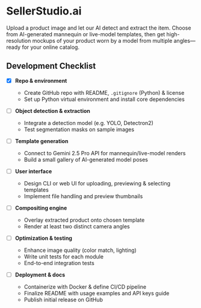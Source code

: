 # SellerStudio.ai

Upload a product image and let our AI detect and extract the item. Choose from AI-generated mannequin or live-model templates, then get high-resolution mockups of your product worn by a model from multiple angles—ready for your online catalog.

## Development Checklist

- [x] **Repo & environment**

  - Create GitHub repo with README, `.gitignore` (Python) & license
  - Set up Python virtual environment and install core dependencies

- [ ] **Object detection & extraction**

  - Integrate a detection model (e.g. YOLO, Detectron2)
  - Test segmentation masks on sample images

- [ ] **Template generation**

  - Connect to Gemini 2.5 Pro API for mannequin/live-model renders
  - Build a small gallery of AI-generated model poses

- [ ] **User interface**

  - Design CLI or web UI for uploading, previewing & selecting templates
  - Implement file handling and preview thumbnails

- [ ] **Compositing engine**

  - Overlay extracted product onto chosen template
  - Render at least two distinct camera angles

- [ ] **Optimization & testing**

  - Enhance image quality (color match, lighting)
  - Write unit tests for each module
  - End-to-end integration tests

- [ ] **Deployment & docs**
  - Containerize with Docker & define CI/CD pipeline
  - Finalize README with usage examples and API keys guide
  - Publish initial release on GitHub
